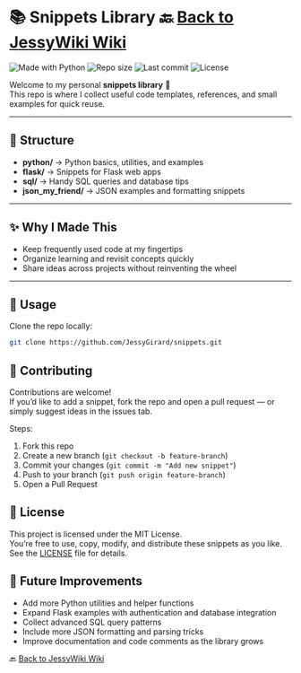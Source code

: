 # 📚 Snippets Library             🔙 [Back to JessyWiki Wiki](https://github.com/JessyGirard/JessyWiki/wiki)

![Made with Python](https://img.shields.io/badge/Made%20with-Python-3776AB?logo=python&logoColor=white)
![Repo size](https://img.shields.io/github/repo-size/JessyGirard/snippets)
![Last commit](https://img.shields.io/github/last-commit/JessyGirard/snippets)
![License](https://img.shields.io/badge/license-MIT-green)






Welcome to my personal **snippets library** 🎉  
This repo is where I collect useful code templates, references, and small examples for quick reuse.

---

## 📂 Structure

- **python/** → Python basics, utilities, and examples  
- **flask/** → Snippets for Flask web apps  
- **sql/** → Handy SQL queries and database tips  
- **json_my_friend/** → JSON examples and formatting snippets  

---

## ✨ Why I Made This

- Keep frequently used code at my fingertips  
- Organize learning and revisit concepts quickly  
- Share ideas across projects without reinventing the wheel  

---

## 🚀 Usage

Clone the repo locally:
```bash
git clone https://github.com/JessyGirard/snippets.git 
```


## 🤝 Contributing

Contributions are welcome!  
If you’d like to add a snippet, fork the repo and open a pull request — or simply suggest ideas in the issues tab.  

Steps:
1. Fork this repo
2. Create a new branch (`git checkout -b feature-branch`)
3. Commit your changes (`git commit -m "Add new snippet"`)
4. Push to your branch (`git push origin feature-branch`)
5. Open a Pull Request


## 📜 License

This project is licensed under the MIT License.  
You’re free to use, copy, modify, and distribute these snippets as you like.  
See the [LICENSE](LICENSE) file for details.


## 🔮 Future Improvements

- Add more Python utilities and helper functions
- Expand Flask examples with authentication and database integration
- Collect advanced SQL query patterns
- Include more JSON formatting and parsing tricks
- Improve documentation and code comments as the library grows


🔙 [Back to JessyWiki Wiki](https://github.com/JessyGirard/JessyWiki/wiki)
